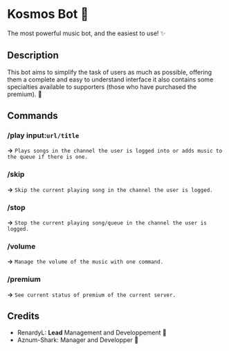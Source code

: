 # Kosmos Bot 🌌

The most powerful music bot, and the easiest to use! ✨

## Description
This bot aims to simplify the task of users as much as possible, offering them a complete and easy to understand interface
it also contains some specialties available to supporters (those who have purchased the premium). 🎊

## Commands
### /play input:``url/title``
   **->** `Plays songs in the channel the user is logged into or adds music to the queue if there is one.`
### /skip
   **->** `Skip the current playing song in the channel the user is logged.`
### /stop
   **->** `Stop the current playing song/queue in the channel the user is logged.`
### /volume
   **->** `Manage the volume of the music with one command.`
### /premium
   **->** `See current status of premium of the current server.`

## Credits
* RenardyL: **Lead** Management and Developpement 🌌
* Aznum-Shark: Manager and Developper 🌌
